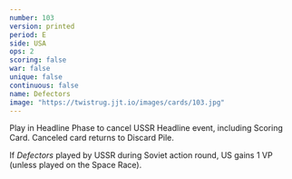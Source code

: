 ```yaml
---
number: 103
version: printed
period: E
side: USA
ops: 2
scoring: false
war: false
unique: false
continuous: false
name: Defectors
image: "https://twistrug.jjt.io/images/cards/103.jpg"
---
```

Play in Headline Phase to cancel USSR Headline event, including Scoring Card. Canceled card returns to Discard Pile.

If *Defectors* played by USSR during Soviet action round, US gains 1 VP (unless played on the Space Race).
